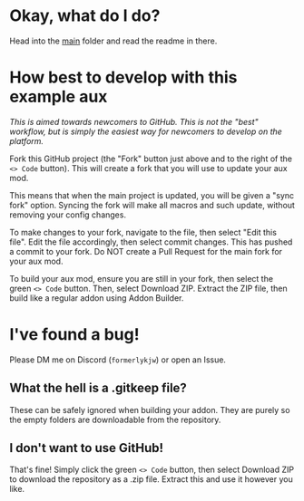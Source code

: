 # Okay, what do I do?

Head into the [main](main) folder and read the readme in there.

# How best to develop with this example aux
*This is aimed towards newcomers to GitHub. This is not the "best" workflow, but is simply the easiest way for newcomers to develop on the platform.*

Fork this GitHub project (the "Fork" button just above and to the right of the `<> Code` button). This will create a fork that you will use to update your aux mod.

This means that when the main project is updated, you will be given a "sync fork" option. Syncing the fork will make all macros and such update, without removing your config changes.

To make changes to your fork, navigate to the file, then select "Edit this file". Edit the file accordingly, then select commit changes. This has pushed a commit to your fork. Do NOT create a Pull Request for the main fork for your aux mod.

To build your aux mod, ensure you are still in your fork, then select the green `<> Code` button. Then, select Download ZIP. Extract the ZIP file, then build like a regular addon using Addon Builder.

# I've found a bug!
Please DM me on Discord (`formerlykjw`) or open an Issue.

## What the hell is a .gitkeep file?
These can be safely ignored when building your addon. They are purely so the empty folders are downloadable from the repository.

## I don't want to use GitHub!
That's fine! Simply click the green `<> Code` button, then select Download ZIP to download the repository as a .zip file. Extract this and use it however you like.
